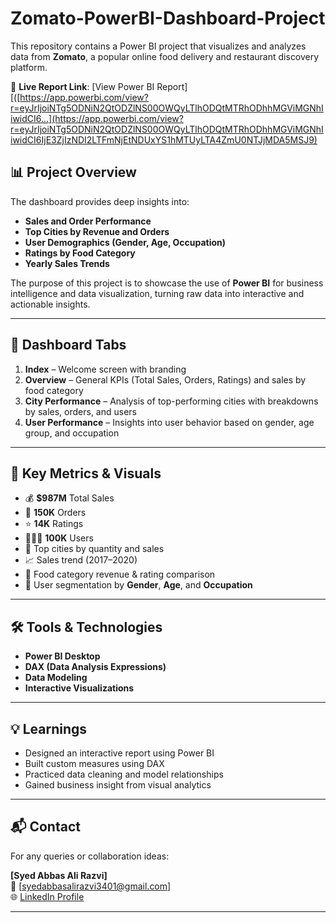 # Zomato-PowerBI-Dashboard-Project
This repository contains a Power BI project that visualizes and analyzes data from **Zomato**, a popular online food delivery and restaurant discovery platform.

🔗 **Live Report Link**: [View Power BI Report][([https://app.powerbi.com/view?r=eyJrIjoiNTg5ODNiN2QtODZlNS00OWQyLTlhODQtMTRhODhhMGViMGNhIiwidCI6...](https://app.powerbi.com/view?r=eyJrIjoiNTg5ODNiN2QtODZlNS00OWQyLTlhODQtMTRhODhhMGViMGNhIiwidCI6IjE3ZjIzNDI2LTFmNjEtNDUxYS1hMTUyLTA4ZmU0NTJjMDA5MSJ9)


## 📊 Project Overview

The dashboard provides deep insights into:

- **Sales and Order Performance**
- **Top Cities by Revenue and Orders**
- **User Demographics (Gender, Age, Occupation)**
- **Ratings by Food Category**
- **Yearly Sales Trends**

The purpose of this project is to showcase the use of **Power BI** for business intelligence and data visualization, turning raw data into interactive and actionable insights.

---

## 📁 Dashboard Tabs

1. **Index** – Welcome screen with branding
2. **Overview** – General KPIs (Total Sales, Orders, Ratings) and sales by food category
3. **City Performance** – Analysis of top-performing cities with breakdowns by sales, orders, and users
4. **User Performance** – Insights into user behavior based on gender, age group, and occupation

---

## 📌 Key Metrics & Visuals

- 💰 **$987M** Total Sales
- 🛒 **150K** Orders
- ⭐ **14K** Ratings
- 🧑‍🤝‍🧑 **100K** Users
- 📍 Top cities by quantity and sales
- 📈 Sales trend (2017–2020)
- 🍲 Food category revenue & rating comparison
- 🧠 User segmentation by **Gender**, **Age**, and **Occupation**

---

## 🛠️ Tools & Technologies

- **Power BI Desktop**
- **DAX (Data Analysis Expressions)**
- **Data Modeling**
- **Interactive Visualizations**

---



## 💡 Learnings

- Designed an interactive report using Power BI
- Built custom measures using DAX
- Practiced data cleaning and model relationships
- Gained business insight from visual analytics


---

## 📬 Contact

For any queries or collaboration ideas:

**[Syed Abbas Ali Razvi]**  
📧 [syedabbasalirazvi3401@gmail.com]  
🌐 [LinkedIn Profile]([https://www.linkedin.com/in/your-profile](https://www.linkedin.com/in/syedabbasali01/))

---


